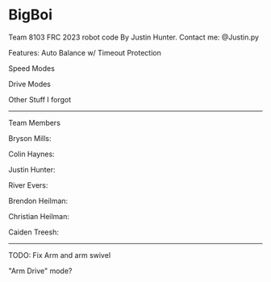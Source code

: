 # BigBoi
Team 8103 FRC 2023 robot code
By Justin Hunter.
Contact me: @Justin.py

Features:
Auto Balance w/ Timeout Protection 

Speed Modes

Drive Modes

Other Stuff I forgot 

-------------------

Team Members

Bryson Mills:

Colin Haynes:

Justin Hunter:

River Evers:

Brendon Heilman:

Christian Heilman: 

Caiden Treesh:


---------------


TODO: 
Fix Arm and arm swivel

"Arm Drive" mode? 
